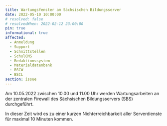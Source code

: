 ```yaml
---
title: Wartungsfenster am Sächsischen Bildungsserver
date: 2022-05-10 10:00:00
# resolved: false
# resolvedWhen: 2022-02-12 23:00:00
pin: true
informational: true
affected:
  - Anmeldung
  - Support
  - Schnittstellen
  - SchulCMS
  - Redaktionssystem
  - Materialdatenbank
  - BSCW
  - BSCL
section: issue
---
```


Am 10.05.2022 zwischen 10.00 und 11.00 Uhr werden Wartungsarbeiten an der zentralen Firewall des Sächsischen Bildungsservers (SBS) durchgeführt.

In dieser Zeit wird es zu einer kurzen Nichterreichbarkeit aller Serverdienste für maximal 10 Minuten kommen.
